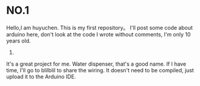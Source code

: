 # NO.1
Hello,I am huyuchen.
This is my first repository。
I'll post some code about arduino here, don't look at the code I wrote without comments, I'm only 10 years old.

1.
It's a great project for me.
Water dispenser, that's a good name.
If I have time, I'll go to blilblil to share the wiring.
It doesn't need to be compiled, just upload it to the Arduino IDE.
